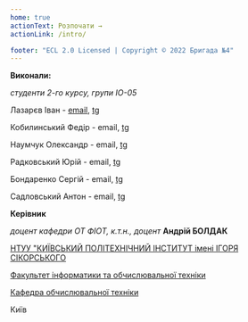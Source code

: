 ```yaml
---
home: true
actionText: Розпочати →
actionLink: /intro/

footer: "ECL 2.0 Licensed | Copyright © 2022 Бригада №4"
---
```



**Виконали:** 

*студенти 2-го курсу, групи ІО-05*<span padding-right:5em></span> 

Лазарєв Іван - [email](lazariev.ivan02@gmail.com), [tg](https://t.me/justletmegetin)

Кобилинський Федір - email, [tg](https://t.me/regentt) 

Наумчук Олександр - email, [tg](https://t.me/San4eII0)

Радковський Юрій - email, [tg](https://t.me/n0ok3e)

Бондаренко Сергій - email, [tg](https://t.me/Bondarenko_S)

Садловський Антон - email, [tg](https://t.me/antonsadlovskiy)


**Керівник**

*доцент кафедри ОТ ФІОТ, к.т.н., доцент*<span padding-right:5em></span> **Андрій БОЛДАК** 

[НТУУ "КИЇВСЬКИЙ ПОЛІТЕХНІЧНИЙ ІНСТИТУТ імені ІГОРЯ СІКОРСЬКОГО](https://kpi.ua/)

[Факультет інформатики та обчислювальної техніки](https://fiot.kpi.ua/)

[Кафедра обчислювальної техніки](https://comsys.kpi.ua/)

Київ

